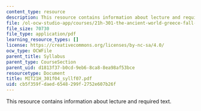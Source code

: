 ```yaml
---
content_type: resource
description: This resource contains information about lecture and required text.
file: /ol-ocw-studio-app/courses/21h-301-the-ancient-world-greece-fall-2004/cb5f359fdaed6548299f2752e607b26f_MIT21H_301f04_syllf07.pdf
file_size: 70730
file_type: application/pdf
learning_resource_types: []
license: https://creativecommons.org/licenses/by-nc-sa/4.0/
ocw_type: OCWFile
parent_title: Syllabus
parent_type: CourseSection
parent_uid: d1813f37-b0cd-9eb6-8ca8-8ea98af53bce
resourcetype: Document
title: MIT21H_301f04_syllf07.pdf
uid: cb5f359f-daed-6548-299f-2752e607b26f
---
```

This resource contains information about lecture and required text.